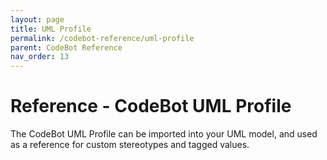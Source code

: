 ```yaml
---
layout: page
title: UML Profile
permalink: /codebot-reference/uml-profile
parent: CodeBot Reference
nav_order: 13
---
```


# Reference - CodeBot UML Profile

The CodeBot UML Profile can be imported into your UML model, and used as a reference for custom stereotypes and tagged values.

